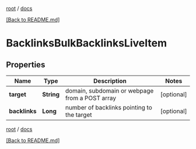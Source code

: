 [root](./../ "root") / [docs](./ "docs")

[[Back to README.md]](./../README.md "[Back to README.md]")

# BacklinksBulkBacklinksLiveItem

## Properties

| Name | Type | Description | Notes |
|------------ | ------------- | ------------- | -------------|
|**target** | **String** | domain, subdomain or webpage from a POST array |  [optional] |
|**backlinks** | **Long** | number of backlinks pointing to the target |  [optional] |

[root](./../ "root") / [docs](./ "docs")

[[Back to README.md]](./../README.md "[Back to README.md]")